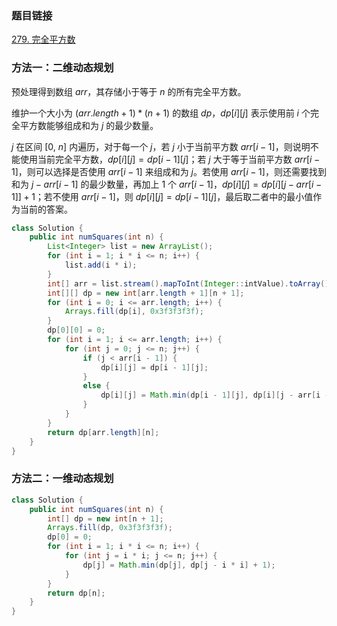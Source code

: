 ### 题目链接
[279. 完全平方数](https://leetcode.cn/problems/perfect-squares)

### 方法一：二维动态规划
预处理得到数组 $arr$，其存储小于等于 $n$ 的所有完全平方数。

维护一个大小为 $(arr.length + 1) * (n + 1)$ 的数组 $dp$，$dp[i][j]$ 表示使用前 $i$ 个完全平方数能够组成和为 $j$ 的最少数量。

$j$ 在区间 $[0, \ n]$ 内遍历，对于每一个 $j$，若 $j$ 小于当前平方数 $arr[i - 1]$，则说明不能使用当前完全平方数，$dp[i][j] = dp[i - 1][j]$；若 $j$ 大于等于当前平方数 $arr[i - 1]$，则可以选择是否使用 $arr[i - 1]$ 来组成和为 $j$。若使用 $arr[i - 1]$，则还需要找到和为 $j - arr[i - 1]$ 的最少数量，再加上 $1$ 个 $arr[i - 1]$，$dp[i][j] = dp[i][j - arr[i - 1]] + 1$；若不使用 $arr[i - 1]$，则 $dp[i][j] = dp[i - 1][j]$，最后取二者中的最小值作为当前的答案。

```Java
class Solution {
    public int numSquares(int n) {
        List<Integer> list = new ArrayList();
        for (int i = 1; i * i <= n; i++) {
            list.add(i * i);
        }
        int[] arr = list.stream().mapToInt(Integer::intValue).toArray();
        int[][] dp = new int[arr.length + 1][n + 1];
        for (int i = 0; i <= arr.length; i++) {
            Arrays.fill(dp[i], 0x3f3f3f3f);
        }
        dp[0][0] = 0;
        for (int i = 1; i <= arr.length; i++) {
            for (int j = 0; j <= n; j++) {
                if (j < arr[i - 1]) {
                    dp[i][j] = dp[i - 1][j];
                }
                else {
                    dp[i][j] = Math.min(dp[i - 1][j], dp[i][j - arr[i - 1]] + 1);
                }
            }
        }
        return dp[arr.length][n];
    }
}
```

### 方法二：一维动态规划
```Java
class Solution {
    public int numSquares(int n) {
        int[] dp = new int[n + 1];
        Arrays.fill(dp, 0x3f3f3f3f);
        dp[0] = 0;
        for (int i = 1; i * i <= n; i++) {
            for (int j = i * i; j <= n; j++) {
                dp[j] = Math.min(dp[j], dp[j - i * i] + 1);
            }
        }
        return dp[n];
    }
}
```